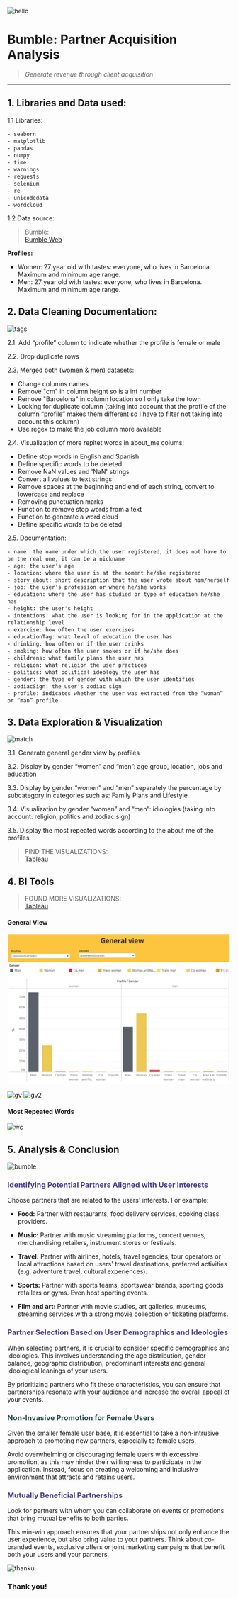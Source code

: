 
![hello](https://cdn.prod.website-files.com/63f6e52346a353ca1752970e/6440bf1a87dd9331e54024e7_study-cover-bumble.jpeg)

# Bumble: Partner Acquisition Analysis
> _Generate revenue through client acquisition_
----

## 1. Libraries and Data used:
1.1 Libraries: <br>
    
    - seaborn 
    - matplotlib 
    - pandas
    - numpy
    - time
    - warnings
    - requests 
    - selenium
    - re
    - unicodedata
    - wordcloud 
    
1.2 Data source: 
> Bumble:<br> [Bumble Web](https://fr1.bumble.com/get-started)


**Profiles:**
- Women: 27 year old with tastes: everyone, who lives in Barcelona. Maximum and minimum age range.
- Men: 27 year old with tastes: everyone, who lives in Barcelona. Maximum and minimum age range.
    

## 2. Data Cleaning Documentation: 
![tags](https://res.cloudinary.com/apartmentlist/image/fetch/f_auto,q_auto,t_renter_life_article/https://images.ctfassets.net/jeox55pd4d8n/7LmVkTOXPiCFRLBFiCk96K/dfd4f69f0b3b54e88d2bbb168d6186f0/Press_Date_Interest_Badges_US__Sourced_2.4.22___1_.png)

2.1. Add “profile” column to indicate whether the profile is female or male <br>

2.2. Drop duplicate rows <br>

2.3. Merged both (women & men) datasets: <br>
- Change columns names <br>
- Remove "cm" in column height so is a int number <br>
- Remove "Barcelona" in column location so I only take the town <br>
- Looking for duplicate column (taking into account that the profile of the column “profile” makes them different so I have to filter not taking into account this column) <br>
- Use regex to make the job column more available <br>

2.4. Visualization of more repitet words in about_me colums: <br>
- Define stop words in English and Spanish <br>
- Define specific words to be deleted <br>
- Remove NaN values and 'NaN' strings <br>
- Convert all values to text strings <br>
- Remove spaces at the beginning and end of each string, convert to lowercase and replace <br>
- Removing punctuation marks <br>
- Function to remove stop words from a text <br>
- Function to generate a word cloud <br>
- Define specific words to be deleted <br>

2.5. Documentation:

    - name: the name under which the user registered, it does not have to be the real one, it can be a nickname 
    - age: the user's age
    - location: where the user is at the moment he/she registered
    - story_about: short description that the user wrote about him/herself 
    - job: the user's profession or where he/she works 
    - education: where the user has studied or type of education he/she has
    - height: the user's height 
    - intentions: what the user is looking for in the application at the relationship level 
    - exercise: how often the user exercises    
    - educationTag: what level of education the user has 
    - drinking: how often or if the user drinks    
    - smoking: how often the user smokes or if he/she does 
    - childrens: what family plans the user has 
    - religion: what religion the user practices  
    - politics: what political ideology the user has  
    - gender: the type of gender with which the user identifies       
    - zodiacSign: the user's zodiac sign
    - profile: indicates whether the user was extracted from the “woman” or “man” profile

## 3. Data Exploration & Visualization
![match](https://techcrunch.com/wp-content/uploads/2022/11/Compliments-Press-Image.png?w=1024)

3.1. Generate general gender view by profiles <br>

3.2. Display by gender “women” and “men”: age group, location, jobs and education <br>

3.3. Display by gender “women” and “men” separately the percentage by subcategory in categories such as: Family Plans and Lifestyle <br>

3.4. Visualization by gender “women” and “men”: idiologies (taking into account: religion, politics and zodiac sign) <br>

3.5. Display the most repeated words according to the about me of the profiles <br>

> FIND THE VISUALIZATIONS:<br> [Tableau](https://public.tableau.com/app/profile/roraima.chavez/viz/bumble/bumble?publish=yes)


## 4. BI Tools
> FOUND MORE VISUALIZATIONS:<br> [Tableau](https://public.tableau.com/app/profile/roraima.chavez/viz/bumble/bumble?publish=yes)

#### General View 
![gv](visualization/photos/gv.jpg)

![gv](/Users/roraimachavez/Downloads/7.IRONHACK/Projects/final_project/visualization/photos/gv.jpg)
![gv2](/Users/roraimachavez/Downloads/7.IRONHACK/Projects/final_project/visualization/photos/gv2.jpg)

#### Most Repeated Words
![wc](/Users/roraimachavez/Downloads/7.IRONHACK/Projects/final_project/visualization/photos/wc.jpg)



## 5. Analysis & Conclusion
![bumble](https://bumble-buzz.com/wp-content/uploads/2024/04/relaunch-bumble.png?w=628&h=460&crop=1.jpeg)

### <span style="color:darkslateblue"> Identifying Potential Partners Aligned with User Interests </span>

Choose partners that are related to the users' interests. For example:

- **Food:** Partner with restaurants, food delivery services, cooking class providers.

- **Music:** Partner with music streaming platforms, concert venues, merchandising retailers, instrument stores or festivals. 

- **Travel:** Partner with airlines, hotels, travel agencies, tour operators or local attractions based on users' travel destinations, preferred activities (e.g. adventure travel, cultural experiences).

- **Sports:** Partner with sports teams, sportswear brands, sporting goods retailers or gyms. Even host sporting events. 

- **Film and art:** Partner with movie studios, art galleries, museums, streaming services with a strong movie collection or ticketing platforms.


### <span style="color:darkslateblue"> Partner Selection Based on User Demographics and Ideologies </span>

When selecting partners, it is crucial to consider specific demographics and ideologies. This involves understanding the age distribution, gender balance, geographic distribution, predominant interests and general ideological leanings of your users. 

By prioritizing partners who fit these characteristics, you can ensure that partnerships resonate with your audience and increase the overall appeal of your events.


### <span style="color:darkslategrey"> Non-Invasive Promotion for Female Users </span>

Given the smaller female user base, it is essential to take a non-intrusive approach to promoting new partners, especially to female users. 

Avoid overwhelming or discouraging female users with excessive promotion, as this may hinder their willingness to participate in the application. Instead, focus on creating a welcoming and inclusive environment that attracts and retains users.


### <span style="color:darkslateblue"> Mutually Beneficial Partnerships </span>

Look for partners with whom you can collaborate on events or promotions that bring mutual benefits to both parties. 

This win-win approach ensures that your partnerships not only enhance the user experience, but also bring value to your partners. Think about co-branded events, exclusive offers or joint marketing campaigns that benefit both your users and your partners.


![thanku](https://team.bumble.com/social-sharing.jpg)
### Thank you!

